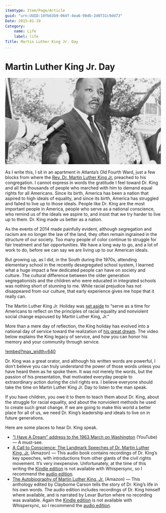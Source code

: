 ```yaml
---
itemtype: Item/Page/Article
guid: "urn:UUID:10fb63b9-064f-4ea6-98db-2d0731c9dd73"
Date: 2015-01-19
Category:
    name: Life
    label: life
Title: Martin Luther King Jr. Day
...
```


Martin Luther King Jr. Day
==========================

![image](Martin_Luther_King_Jr_NYWTS_2-e1421691902357-1038x576.jpg)

As I write this, I sit in an apartment in Atlanta’s Old Fourth Ward,
just a few blocks from where the [Rev. Dr. Martin Luther King
Jr.](http://en.wikipedia.org/wiki/Martin_Luther_King,_Jr.) preached to
his congregation. I cannot express in words the gratitude I feel toward
Dr. King and all the thousands of people who marched with him to demand
equal rights for all Americans. Since its birth, America has been a
nation that aspired to high ideals of equality, and since its birth,
America has struggled and failed to live up to those ideals. People like
Dr. King are the most important people in America, people who serve as a
national conscience, who remind us of the ideals we aspire to, and
insist that we try harder to live up to them. Dr. King made us better as
a nation.

As the events of 2014 made painfully evident, although segregation and
racism are no longer the law of the land, they often remain ingrained in
the structure of our society. Too many people of color continue to
struggle for fair treatment and fair opportunities. We have a long way
to go, and a lot of work to do, before we can say we are living up to
our American ideals.

But growing up, as I did, in the South during the 1970s, attending
elementary school in the recently desegregated school system, I learned
what a huge impact a few dedicated people can have on society and
culture. The cultural difference between the older generation
segregationists and the children who were educated in integrated schools
was nothing short of stunning to me. While racial prejudice has not
disappeared from our culture, that early experience gives me hope that
it really can.

The Martin Luther King Jr. Holiday was [set
aside](http://www.gpo.gov/fdsys/pkg/STATUTE-98/pdf/STATUTE-98-Pg1473.pdf)
to “serve as a time for Americans to reflect on the principles of racial
equality and nonviolent social change espoused by Martin Luther King,
Jr.”

More than a mere day of reflection, the King holiday has evolved into a
national day of service toward the realization of [his great
dream](https://www.youtube.com/watch?v=smEqnnklfYs). The video below
explains the King legacy of service, and how you can honor his memory
and your community through service.

[!embed?max_width=640](https://www.youtube.com/watch?v=PUdPxEn4vnM)

Dr. King was a great orator, and although his written words are
powerful, I don’t believe you can truly understand the power of those
words unless you have heard them as he spoke them. It was not merely the
words, but the passion of his presentation, that motivated everyday
people to extraordinary action during the civil rights era. I believe
everyone should take the time on Martin Luther King Jr. Day to listen to
the man speak.

If you have children, you owe it to them to teach them about Dr. King,
about the struggle for racial equality, and about the nonviolent methods
he used to create such great change. If we are going to make this world
a better place for all of us, we need Dr. King’s leadership and ideals
to live on in future generations.

Here are some places to hear Dr. King speak.

-   [“I Have A Dream” address to the 1963 March on
    Washington](https://www.youtube.com/watch?v=smEqnnklfYs) (YouTube) —
    A must-see.
-   [A Call to Conscience: The Landmark Speeches of Dr. Martin Luther
    King, Jr.](http://www.amazon.com/gp/product/B00005AASL/ref=as_li_tl?ie=UTF8&camp=1789&creative=390957&creativeASIN=B00005AASL&linkCode=as2&tag=mindvessel-20&linkId=7A45BEMX3BIBEUUZ) (Amazon)
    — This audio book contains recordings of Dr. King’s key speeches,
    with introductions from other giants of the civil rights movement.
    It’s very inexpensive. Unfortunately, at the time of this writing
    the [Kindle
    edition](http://www.amazon.com/gp/product/B000Q9IN8G/ref=as_li_tl?ie=UTF8&camp=1789&creative=390957&creativeASIN=B000Q9IN8G&linkCode=as2&tag=mindvessel-20&linkId=2OGDA3TMVKQMN5ZZ)
    is not available with Whispersync, so I recommend the [audio
    edition](http://www.amazon.com/gp/product/B00005AASL/ref=as_li_tl?ie=UTF8&camp=1789&creative=390957&creativeASIN=B00005AASL&linkCode=as2&tag=mindvessel-20&linkId=7A45BEMX3BIBEUUZ).
-   [The Autobiography of Martin Luther
    King, Jr.](http://www.amazon.com/gp/product/B0000547LK/ref=as_li_tl?ie=UTF8&camp=1789&creative=390957&creativeASIN=B0000547LK&linkCode=as2&tag=mindvessel-20&linkId=UU4UYPS3W6OAFBRA) (Amazon)
    — This anthology edited by Clayborne Carson tells the story of Dr.
    King’s life in his own words. The audio edition includes recordings
    of Dr. King himself where available, and is narrated by Levar Burton
    where no recording was available. Again the [Kindle
    edition](http://www.amazon.com/gp/product/B00EXUBXQS/ref=as_li_tl?ie=UTF8&camp=1789&creative=390957&creativeASIN=B00EXUBXQS&linkCode=as2&tag=mindvessel-20&linkId=EQWD7YDOHWYCE4RI)
    is not available with Whispersync, so I recommend the [audio
    edition](http://www.amazon.com/gp/product/B0000547LK/ref=as_li_tl?ie=UTF8&camp=1789&creative=390957&creativeASIN=B0000547LK&linkCode=as2&tag=mindvessel-20&linkId=C54ZMJRHFTTPRKNT).

